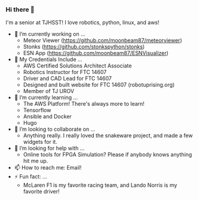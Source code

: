 ### Hi there 👋

I'm a senior at TJHSST! I love robotics, python, linux, and aws!

- 🔭 I’m currently working on ...
  - Meteor Viewer (https://github.com/moonbeam87/meteorviewer)
  - Stonks (https://github.com/stonkspython/stonks)
  - ESN App (https://github.com/moonbeam87/ESNVisualizer)
- 📜 My Credentials Include ...
  - AWS Certified Solutions Architect Associate
  - Robotics Instructor for FTC 14607
  - Driver and CAD Lead for FTC 14607
  - Designed and built website for FTC 14607 (robotuprising.org)
  - Member of TJ UROV
- 🌱 I’m currently learning ...
  - The AWS Platform! There's always more to learn!
  - Tensorflow
  - Ansible and Docker
  - Hugo
- 👯 I’m looking to collaborate on ...
  - Anything really. I really loved the snakeware project, and made a few widgets for it. 
- 🤔 I’m looking for help with ...
  - Online tools for FPGA Simulation? Please if anybody knows anything hit me up.
- 📫 How to reach me: Email!
- ⚡ Fun fact: ...
  - McLaren F1 is my favorite racing team, and Lando Norris is my favorite driver!

